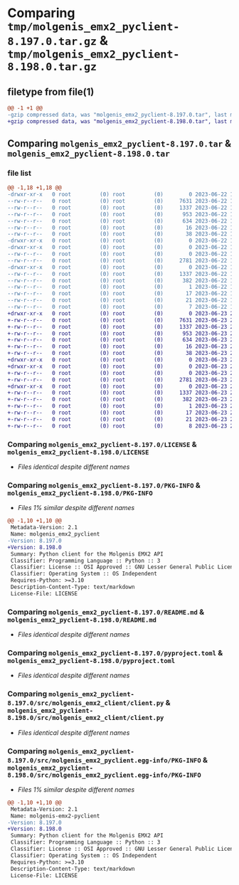 # Comparing `tmp/molgenis_emx2_pyclient-8.197.0.tar.gz` & `tmp/molgenis_emx2_pyclient-8.198.0.tar.gz`

## filetype from file(1)

```diff
@@ -1 +1 @@
-gzip compressed data, was "molgenis_emx2_pyclient-8.197.0.tar", last modified: Thu Jun 22 10:48:18 2023, max compression
+gzip compressed data, was "molgenis_emx2_pyclient-8.198.0.tar", last modified: Fri Jun 23 21:34:06 2023, max compression
```

## Comparing `molgenis_emx2_pyclient-8.197.0.tar` & `molgenis_emx2_pyclient-8.198.0.tar`

### file list

```diff
@@ -1,18 +1,18 @@
-drwxr-xr-x   0 root         (0) root         (0)        0 2023-06-22 10:48:18.412006 molgenis_emx2_pyclient-8.197.0/
--rw-r--r--   0 root         (0) root         (0)     7631 2023-06-22 10:41:16.000000 molgenis_emx2_pyclient-8.197.0/LICENSE
--rw-r--r--   0 root         (0) root         (0)     1337 2023-06-22 10:48:18.412006 molgenis_emx2_pyclient-8.197.0/PKG-INFO
--rw-r--r--   0 root         (0) root         (0)      953 2023-06-22 10:41:16.000000 molgenis_emx2_pyclient-8.197.0/README.md
--rw-r--r--   0 root         (0) root         (0)      634 2023-06-22 10:41:16.000000 molgenis_emx2_pyclient-8.197.0/pyproject.toml
--rw-r--r--   0 root         (0) root         (0)       16 2023-06-22 10:41:16.000000 molgenis_emx2_pyclient-8.197.0/requirements.txt
--rw-r--r--   0 root         (0) root         (0)       38 2023-06-22 10:48:18.412006 molgenis_emx2_pyclient-8.197.0/setup.cfg
-drwxr-xr-x   0 root         (0) root         (0)        0 2023-06-22 10:48:18.408007 molgenis_emx2_pyclient-8.197.0/src/
-drwxr-xr-x   0 root         (0) root         (0)        0 2023-06-22 10:48:18.412006 molgenis_emx2_pyclient-8.197.0/src/molgenis_emx2_client/
--rw-r--r--   0 root         (0) root         (0)        0 2023-06-22 10:41:16.000000 molgenis_emx2_pyclient-8.197.0/src/molgenis_emx2_client/__init__.py
--rw-r--r--   0 root         (0) root         (0)     2781 2023-06-22 10:41:16.000000 molgenis_emx2_pyclient-8.197.0/src/molgenis_emx2_client/client.py
-drwxr-xr-x   0 root         (0) root         (0)        0 2023-06-22 10:48:18.412006 molgenis_emx2_pyclient-8.197.0/src/molgenis_emx2_pyclient.egg-info/
--rw-r--r--   0 root         (0) root         (0)     1337 2023-06-22 10:48:18.000000 molgenis_emx2_pyclient-8.197.0/src/molgenis_emx2_pyclient.egg-info/PKG-INFO
--rw-r--r--   0 root         (0) root         (0)      382 2023-06-22 10:48:18.000000 molgenis_emx2_pyclient-8.197.0/src/molgenis_emx2_pyclient.egg-info/SOURCES.txt
--rw-r--r--   0 root         (0) root         (0)        1 2023-06-22 10:48:18.000000 molgenis_emx2_pyclient-8.197.0/src/molgenis_emx2_pyclient.egg-info/dependency_links.txt
--rw-r--r--   0 root         (0) root         (0)       17 2023-06-22 10:48:18.000000 molgenis_emx2_pyclient-8.197.0/src/molgenis_emx2_pyclient.egg-info/requires.txt
--rw-r--r--   0 root         (0) root         (0)       21 2023-06-22 10:48:18.000000 molgenis_emx2_pyclient-8.197.0/src/molgenis_emx2_pyclient.egg-info/top_level.txt
--rw-r--r--   0 root         (0) root         (0)        7 2023-06-22 10:42:39.000000 molgenis_emx2_pyclient-8.197.0/version.txt
+drwxr-xr-x   0 root         (0) root         (0)        0 2023-06-23 21:34:06.605331 molgenis_emx2_pyclient-8.198.0/
+-rw-r--r--   0 root         (0) root         (0)     7631 2023-06-23 21:27:01.000000 molgenis_emx2_pyclient-8.198.0/LICENSE
+-rw-r--r--   0 root         (0) root         (0)     1337 2023-06-23 21:34:06.605331 molgenis_emx2_pyclient-8.198.0/PKG-INFO
+-rw-r--r--   0 root         (0) root         (0)      953 2023-06-23 21:27:01.000000 molgenis_emx2_pyclient-8.198.0/README.md
+-rw-r--r--   0 root         (0) root         (0)      634 2023-06-23 21:27:01.000000 molgenis_emx2_pyclient-8.198.0/pyproject.toml
+-rw-r--r--   0 root         (0) root         (0)       16 2023-06-23 21:27:01.000000 molgenis_emx2_pyclient-8.198.0/requirements.txt
+-rw-r--r--   0 root         (0) root         (0)       38 2023-06-23 21:34:06.605331 molgenis_emx2_pyclient-8.198.0/setup.cfg
+drwxr-xr-x   0 root         (0) root         (0)        0 2023-06-23 21:34:06.601331 molgenis_emx2_pyclient-8.198.0/src/
+drwxr-xr-x   0 root         (0) root         (0)        0 2023-06-23 21:34:06.605331 molgenis_emx2_pyclient-8.198.0/src/molgenis_emx2_client/
+-rw-r--r--   0 root         (0) root         (0)        0 2023-06-23 21:27:01.000000 molgenis_emx2_pyclient-8.198.0/src/molgenis_emx2_client/__init__.py
+-rw-r--r--   0 root         (0) root         (0)     2781 2023-06-23 21:27:01.000000 molgenis_emx2_pyclient-8.198.0/src/molgenis_emx2_client/client.py
+drwxr-xr-x   0 root         (0) root         (0)        0 2023-06-23 21:34:06.605331 molgenis_emx2_pyclient-8.198.0/src/molgenis_emx2_pyclient.egg-info/
+-rw-r--r--   0 root         (0) root         (0)     1337 2023-06-23 21:34:06.000000 molgenis_emx2_pyclient-8.198.0/src/molgenis_emx2_pyclient.egg-info/PKG-INFO
+-rw-r--r--   0 root         (0) root         (0)      382 2023-06-23 21:34:06.000000 molgenis_emx2_pyclient-8.198.0/src/molgenis_emx2_pyclient.egg-info/SOURCES.txt
+-rw-r--r--   0 root         (0) root         (0)        1 2023-06-23 21:34:06.000000 molgenis_emx2_pyclient-8.198.0/src/molgenis_emx2_pyclient.egg-info/dependency_links.txt
+-rw-r--r--   0 root         (0) root         (0)       17 2023-06-23 21:34:06.000000 molgenis_emx2_pyclient-8.198.0/src/molgenis_emx2_pyclient.egg-info/requires.txt
+-rw-r--r--   0 root         (0) root         (0)       21 2023-06-23 21:34:06.000000 molgenis_emx2_pyclient-8.198.0/src/molgenis_emx2_pyclient.egg-info/top_level.txt
+-rw-r--r--   0 root         (0) root         (0)        8 2023-06-23 21:28:26.000000 molgenis_emx2_pyclient-8.198.0/version.txt
```

### Comparing `molgenis_emx2_pyclient-8.197.0/LICENSE` & `molgenis_emx2_pyclient-8.198.0/LICENSE`

 * *Files identical despite different names*

### Comparing `molgenis_emx2_pyclient-8.197.0/PKG-INFO` & `molgenis_emx2_pyclient-8.198.0/PKG-INFO`

 * *Files 1% similar despite different names*

```diff
@@ -1,10 +1,10 @@
 Metadata-Version: 2.1
 Name: molgenis_emx2_pyclient
-Version: 8.197.0
+Version: 8.198.0
 Summary: Python client for the Molgenis EMX2 API
 Classifier: Programming Language :: Python :: 3
 Classifier: License :: OSI Approved :: GNU Lesser General Public License v3 (LGPLv3)
 Classifier: Operating System :: OS Independent
 Requires-Python: >=3.10
 Description-Content-Type: text/markdown
 License-File: LICENSE
```

### Comparing `molgenis_emx2_pyclient-8.197.0/README.md` & `molgenis_emx2_pyclient-8.198.0/README.md`

 * *Files identical despite different names*

### Comparing `molgenis_emx2_pyclient-8.197.0/pyproject.toml` & `molgenis_emx2_pyclient-8.198.0/pyproject.toml`

 * *Files identical despite different names*

### Comparing `molgenis_emx2_pyclient-8.197.0/src/molgenis_emx2_client/client.py` & `molgenis_emx2_pyclient-8.198.0/src/molgenis_emx2_client/client.py`

 * *Files identical despite different names*

### Comparing `molgenis_emx2_pyclient-8.197.0/src/molgenis_emx2_pyclient.egg-info/PKG-INFO` & `molgenis_emx2_pyclient-8.198.0/src/molgenis_emx2_pyclient.egg-info/PKG-INFO`

 * *Files 1% similar despite different names*

```diff
@@ -1,10 +1,10 @@
 Metadata-Version: 2.1
 Name: molgenis-emx2-pyclient
-Version: 8.197.0
+Version: 8.198.0
 Summary: Python client for the Molgenis EMX2 API
 Classifier: Programming Language :: Python :: 3
 Classifier: License :: OSI Approved :: GNU Lesser General Public License v3 (LGPLv3)
 Classifier: Operating System :: OS Independent
 Requires-Python: >=3.10
 Description-Content-Type: text/markdown
 License-File: LICENSE
```

